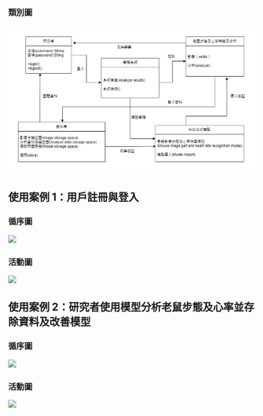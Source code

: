 ### 類別圖
![類別圖](類別圖1.png)

## 使用案例 1：用戶註冊與登入
### 循序圖

[![](https://mermaid.ink/img/pako:eNqdl01v2zYYx7-KoKJABjiG3l986CFNc8q2Q7IdBl1oibIJ05JHUW28IIceNqxFgBV7K3pqO2QDOmAIimJDkebjzHFy2lcYJVmxSFmyNxowLD-__8OHD8mH1LHsxwGUe3ICv0xh5MNdBAYEjL1IYm0CCEU-moCISp8lkEggkeavfpy_-evvi4vZD6_r1ME0oXCcc-8-zP9860UFk6m3790rzD3p-vL97OtfZ-_fXb94Ofv-dHb-zfyXy4IskG0GZ5qedPPm-fUfT1aiAFPp6ttns6cvi-dV8vmLD6yngvrn8vTm9fn87OLmt59vXj0uRBAnUJqdvb366Xmzl4Xs9Pz697Or756x3wtxFHiR3JHHkIwBClgejzODJ9MhHENP7rGfAQxBiqkndyqmzwFBoI9hkjHHhTNP7gN_NCBxyrzm0kdDROFCmNknBI0Bmd6PcUwK4s7eg729XbPCJNCPo0CgQtaCqicK2Zzx0DDBW47SkVRFuduRXKur2YapuI6iu3c_qgexE5MAEkGvGcyBlemdRv1tgCs9WLcO9K6puYaq2pZhcw7K2FfqnfUBLAZwCI9oNUeqruqKsipQkVRY09QVEQkgGfS33K6pLJrKstr4VA0QowhW-9PzxvXHB8Rb2UqMdkaD9gWyBGpro5_nVV2YXd1WdndqZm1hBqxxvQNC4kdDCILWEYRxRPfAGOFpQXgeGxWB_dQfQiqNk-y5Iz2EJAAR6EjZbsGC_AB9tdhhqjU5qqYP9CHeEbbSHehknwoWscLXkqbcnA-1KRE-TlmVIC2ZLImqm1rCFvVhH0Wj9klHFMPmWYfBAO5vNnLg05gLKt-6ptu1NEu1HE0z9I7EHm3bMnVLVzUn209211VU11Jsx9C5_VS4a85kbhe2Rh-zKEVmn1_3AwKn1XWLBhHAzQko7IetW6NYGvERi7a1iN5yK4vc_85U7nZNJnAcT9YgUUxhLbL6wsoxfqBsgZogEJj1U4MeAoriqN6nZVmrSaFbI_twNai4bXySjvucR_HEY8Wq7o_VVbClKlp2VrEvzTQ7ktI1XG5RYnqwSrumA22ZKIM7DChIRvXxm7oR9n0R4wfvAFcJAoHJcr6PBkPaElrJbYDsAjJqmcIS-zSlCQrgBuR9jPxRdkHhzz1dtXRxwuHhZqmpwHyC-qFvh2GFHBBUPT1wliehGARxtMJVKylGKHA-QbQ-ijB0WBMxfjVCbnLjAEyFQsYTeRFomQLIDlAipMg0NdZESKx1NcrHIEkyqumKEyKMD6cTqDQVwhJQm464EtCW9VFXjPW3yFKnL3WqttQ1Xv5KnVHR2dbm_ZlL3fZ_6M6q3DA378yuBOk4jb1lshMvOmEvEiCl8cE08uUeJSnsyOwcHwzlXgjYW0pHTicBoOUrWokUfz4IEDtBy__Yu9gXcTy-FcLc-nHxqpe_8Z38CyFzR_A?type=png)](https://mermaid-js.github.io/mermaid-live-editor/edit#pako:eNqdl01v2zYYx7-KoKJABjiG3l986CFNc8q2Q7IdBl1oibIJ05JHUW28IIceNqxFgBV7K3pqO2QDOmAIimJDkebjzHFy2lcYJVmxSFmyNxowLD-__8OHD8mH1LHsxwGUe3ICv0xh5MNdBAYEjL1IYm0CCEU-moCISp8lkEggkeavfpy_-evvi4vZD6_r1ME0oXCcc-8-zP9860UFk6m3790rzD3p-vL97OtfZ-_fXb94Ofv-dHb-zfyXy4IskG0GZ5qedPPm-fUfT1aiAFPp6ttns6cvi-dV8vmLD6yngvrn8vTm9fn87OLmt59vXj0uRBAnUJqdvb366Xmzl4Xs9Pz697Or756x3wtxFHiR3JHHkIwBClgejzODJ9MhHENP7rGfAQxBiqkndyqmzwFBoI9hkjHHhTNP7gN_NCBxyrzm0kdDROFCmNknBI0Bmd6PcUwK4s7eg729XbPCJNCPo0CgQtaCqicK2Zzx0DDBW47SkVRFuduRXKur2YapuI6iu3c_qgexE5MAEkGvGcyBlemdRv1tgCs9WLcO9K6puYaq2pZhcw7K2FfqnfUBLAZwCI9oNUeqruqKsipQkVRY09QVEQkgGfS33K6pLJrKstr4VA0QowhW-9PzxvXHB8Rb2UqMdkaD9gWyBGpro5_nVV2YXd1WdndqZm1hBqxxvQNC4kdDCILWEYRxRPfAGOFpQXgeGxWB_dQfQiqNk-y5Iz2EJAAR6EjZbsGC_AB9tdhhqjU5qqYP9CHeEbbSHehknwoWscLXkqbcnA-1KRE-TlmVIC2ZLImqm1rCFvVhH0Wj9klHFMPmWYfBAO5vNnLg05gLKt-6ptu1NEu1HE0z9I7EHm3bMnVLVzUn209211VU11Jsx9C5_VS4a85kbhe2Rh-zKEVmn1_3AwKn1XWLBhHAzQko7IetW6NYGvERi7a1iN5yK4vc_85U7nZNJnAcT9YgUUxhLbL6wsoxfqBsgZogEJj1U4MeAoriqN6nZVmrSaFbI_twNai4bXySjvucR_HEY8Wq7o_VVbClKlp2VrEvzTQ7ktI1XG5RYnqwSrumA22ZKIM7DChIRvXxm7oR9n0R4wfvAFcJAoHJcr6PBkPaElrJbYDsAjJqmcIS-zSlCQrgBuR9jPxRdkHhzz1dtXRxwuHhZqmpwHyC-qFvh2GFHBBUPT1wliehGARxtMJVKylGKHA-QbQ-ijB0WBMxfjVCbnLjAEyFQsYTeRFomQLIDlAipMg0NdZESKx1NcrHIEkyqumKEyKMD6cTqDQVwhJQm464EtCW9VFXjPW3yFKnL3WqttQ1Xv5KnVHR2dbm_ZlL3fZ_6M6q3DA378yuBOk4jb1lshMvOmEvEiCl8cE08uUeJSnsyOwcHwzlXgjYW0pHTicBoOUrWokUfz4IEDtBy__Yu9gXcTy-FcLc-nHxqpe_8Z38CyFzR_A)

### 活動圖

[![](https://mermaid.ink/img/pako:eNqdl81r40YUwP8VoWUhBcfo-yOHQh3Hp7Q9xPSwcQ4jaSQPHkvuaLSJG3LYQ3vZhYY9LO2hpN1ut1AoOZTCsuTfcT5O_Rc6kqxYGlmy2zEYj9_vfcybN2-kc9GNPCjuiT6OTt0xIFQY9kehwMZnxw9vXi5-f3ki7O5-KvSO728-LL79bfHhr_sfrxavXy2uv7t7e3OSs72M2T_npLc_XC8u39_--evd24__3Fxd5PA-gwUmynT6xw-_XN-9-_jw_s3Dzy9OSgTTzIiDgnh1ff_Hu9vvL9nvJXeQh5ZP-tlkcHz39-XtT1eMEDviFJIpQB5b33kKjUQ6hlM4EvfYTw_6IMF0JHZKoq8AQcDBME6Z89zwSHSAOwlIlIRerno6RhQuFVP5jKApIPP9CEckJ54MDgaDvl5iYuhGocdRPhte2RKFhKIqNI7xjiV1BFmSnnYE2-gqpqZLtiWp9tNP6kH0IuJBwukrGjNgpPpWo_5jgGstGI8G1K6u2Josm4ZmVgwUsa_VtzYHsFzAEJ7Rco5kVVYlaV2gPCmxochrIuJAEjg7dleXlkNmWW2clQPEKIRlf2o2Kv6qAVWlrBLD3iRoL5AVUKsNJ8urvBTbqin1ezWxshQDNireASHR6RgCr3UFfhTSAZgiPM-J0YitikAncceQCtM4nXeE55B4IAQdIT0tmFM_Qt8sT5hszM7K6QMOxD3uKD2BVvopYSFrSC1pysTZUpsS4eIkZjvfksmCKJupJWzZHw5ROGnfdEQxbN516AXwcLuVA5dGlaCyo6vbXUMxZMNSFE3tCGxqmoauGqqsWOl5Mru2JNuGZFqaWjlPubnmTGZy7mg4mEXJM4fVug8InJfrFgUhwM0JyOXD1qORl0Z0xqJtbaKP3Nom978zlZndkAkcRbMNSBhRWIusXlgZVl0oK1AdeByzeWvQc0BRFNZ9GoaxnuTcaumn0oO-TmDowi-SqVOxyN94rFnV7bG-CnZkSUnvKval6HpHkLqaXSlKTI_W6W5woKwSpVUuAwriSX39uqr5jstj1cVbwJY8j2PSnB-iYExbQiu4LZA-IJOWLSywLxMaIw9uQe5j5E7SB5TqvafKhspvOBxul5oSXE2Q47um75fIgKDy7YHTPHHNwIvCNaZaST5CjnMJovVV-L7FBo9VqxFWNjfywJxrZFUiawItWwDZBUq4FOm6wgYP8b2uRrkYxHFKNT3i-Ajj4XwGpaZGWABy0xVXAMqqP6qStvkpstBTV3qystJrfPgr9LSSnmls709f6e3-B3dG6Qlze2dmKUjLavSWqrF3lgv2IgESGh3NQ1fcoySBHZHd48FY3PMBjtksmXmAwj4CAQHTAsn_PPAQu0GL_2YgfBZF00dFmEk_z1_Bsjexi38Bg0QYjA?type=png)](https://mermaid-js.github.io/mermaid-live-editor/edit#pako:eNqdl81r40YUwP8VoWUhBcfo-yOHQh3Hp7Q9xPSwcQ4jaSQPHkvuaLSJG3LYQ3vZhYY9LO2hpN1ut1AoOZTCsuTfcT5O_Rc6kqxYGlmy2zEYj9_vfcybN2-kc9GNPCjuiT6OTt0xIFQY9kehwMZnxw9vXi5-f3ki7O5-KvSO728-LL79bfHhr_sfrxavXy2uv7t7e3OSs72M2T_npLc_XC8u39_--evd24__3Fxd5PA-gwUmynT6xw-_XN-9-_jw_s3Dzy9OSgTTzIiDgnh1ff_Hu9vvL9nvJXeQh5ZP-tlkcHz39-XtT1eMEDviFJIpQB5b33kKjUQ6hlM4EvfYTw_6IMF0JHZKoq8AQcDBME6Z89zwSHSAOwlIlIRerno6RhQuFVP5jKApIPP9CEckJ54MDgaDvl5iYuhGocdRPhte2RKFhKIqNI7xjiV1BFmSnnYE2-gqpqZLtiWp9tNP6kH0IuJBwukrGjNgpPpWo_5jgGstGI8G1K6u2Josm4ZmVgwUsa_VtzYHsFzAEJ7Rco5kVVYlaV2gPCmxochrIuJAEjg7dleXlkNmWW2clQPEKIRlf2o2Kv6qAVWlrBLD3iRoL5AVUKsNJ8urvBTbqin1ezWxshQDNireASHR6RgCr3UFfhTSAZgiPM-J0YitikAncceQCtM4nXeE55B4IAQdIT0tmFM_Qt8sT5hszM7K6QMOxD3uKD2BVvopYSFrSC1pysTZUpsS4eIkZjvfksmCKJupJWzZHw5ROGnfdEQxbN516AXwcLuVA5dGlaCyo6vbXUMxZMNSFE3tCGxqmoauGqqsWOl5Mru2JNuGZFqaWjlPubnmTGZy7mg4mEXJM4fVug8InJfrFgUhwM0JyOXD1qORl0Z0xqJtbaKP3Nom978zlZndkAkcRbMNSBhRWIusXlgZVl0oK1AdeByzeWvQc0BRFNZ9GoaxnuTcaumn0oO-TmDowi-SqVOxyN94rFnV7bG-CnZkSUnvKval6HpHkLqaXSlKTI_W6W5woKwSpVUuAwriSX39uqr5jstj1cVbwJY8j2PSnB-iYExbQiu4LZA-IJOWLSywLxMaIw9uQe5j5E7SB5TqvafKhspvOBxul5oSXE2Q47um75fIgKDy7YHTPHHNwIvCNaZaST5CjnMJovVV-L7FBo9VqxFWNjfywJxrZFUiawItWwDZBUq4FOm6wgYP8b2uRrkYxHFKNT3i-Ajj4XwGpaZGWABy0xVXAMqqP6qStvkpstBTV3qystJrfPgr9LSSnmls709f6e3-B3dG6Qlze2dmKUjLavSWqrF3lgv2IgESGh3NQ1fcoySBHZHd48FY3PMBjtksmXmAwj4CAQHTAsn_PPAQu0GL_2YgfBZF00dFmEk_z1_Bsjexi38Bg0QYjA)

## 使用案例 2：研究者使用模型分析老鼠步態及心率並存除資料及改善模型
### 循序圖

[![](https://mermaid.ink/img/pako:eNqdl01v2zYYgP-KoKJABjiGvj986CFNc8q2Q7IdBl8oibYFy5JHyW28IEBaoG3WFGswBMUCbMlabGiAHYIu6NC1Kfpn5o-c9hdGSpYtUpbsjgYMy3zeT758Ke7yduBAvsaH8Nse9G247oImAp26z-HRBShybbcL_Ij7KoSIAyH3z4ePo-Pz8f7DPLLVDyPYIdDo8v3ozes84YAIWCCEhBlfPh4-Pxm8-yOPdbBPBBmevxicHtb9hCAerN66lVipceOrt4OHvw_eXo5PzgY_Ph1cPBq9vErIBFnFMJGpcaOT9xgdHhwNnpz9e_X0-sXF6Ld3wx9eDQ7-uv71_vUvL8sMfHg9-v5xAsSOzYjEvSQhBYaPz4jVg0fD06PRm6Ph6c8JB7yIGzx7Mjx5MH61P7g4m6ifoyFLDc9Pxuc_ZR2CvkO5nuYXyz24JP7HlpNMJ2BKYJgEU-OGx39f7_-ZXTA6yCJFJITr-4fT0CnlU_eHhx8Hz55n5aYux99kbfkK34GoA1wH1-Eu-bvORy3YgXW-hn86sAF6XlTnK5mprwFygeXBkDC7E4W8Bex2EwU9bCIWvddyIzgRJPNd5HYA6t8OvAAlxI2NOxsb62qGCaEd-A5DNfBwspoiiKuVhlqht2IIFU4UhJsVztSqkq6ogmkIsnnzs7wTawFyIGLkJQUr0Ii8USg_dXCuBm2qQK6qkqmIoq4pOqUg9X2uvLHYgUkA23AnyuZIlEVZEOY5ypICHpI4xyMGRE1rxayqwmSIOKuFT1kHPdeHWXtyPCh7tEP0LK5Ef63dLC-QGZCrDSvOqziZNmVdWF_LTUuTaYAHZR0gFNxrQeCURtAI_GgDdFyvnxD1Oo4KQatntyDunyF5rnB3IXKADyoc2S0eI77lfjfZYaLW3cmmD1jQW2O20g1okE8G83GbKElTPB2HWpQI2-vhDoNKMpkSWTW5hE36w6brt8sX3Y08WLzq0GnCzeUiB3YUUE7FW1c1q5qkiZohSYpc4fCjrmuqrMmiZJD9pFdNQTQ1QTcUmdpPibriTMbzzNawPOwly2zSdd9EsJ-tW7fpA684Acn8dunWSEoj2MHeljbRKTe3yf3vTMVqF2TCC4LuAsQPIpjzLF9YMUYHigtUBQ7DLF4a9y6I3MDP29Q0bT7JmFXIh-pBydvaF72ORWlkTzzcrPL6cF8FK6IgkbMKf0mqWuGEqmJSRelFW_NkFxiQZolSqMMgAmE7H78qKw3LZjE6eAOYguMwDMn5pttsRSWupdwSyDpA7ZIlTLEve1HoOnAJ8rbn2m3ygkKfe7KoyeyCw-3lUpOB6QRZDVtvNDJkE7nZ08MjeWKagRP4c1SVkqyHDGcjN8pH0WgYeLAYXY2QWtzAAX2mkdFE3ARKlgDiAxQxKVJVCQ8WYntdjrI9EIaEKnrFabiet93vQqGoEaaAWHTEpYA064-yoCx-i0zl5JmcKM3kCl_-UjklI6dry9tTZ3Krn2BOy7xhLm9MzzhpGIXWiNhe3d_DFwnQi4Ktvm_ztQj1YIXH53izxdcawAvxU6-LbyjpFZf5947j4iM0lcPX0G-CYMbAePbz5K4cX5n3_gMupNdh?type=png)](https://mermaid-js.github.io/mermaid-live-editor/edit#pako:eNqdl01v2zYYgP-KoKJABjiGvj986CFNc8q2Q7IdBl8oibYFy5JHyW28IEBaoG3WFGswBMUCbMlabGiAHYIu6NC1Kfpn5o-c9hdGSpYtUpbsjgYMy3zeT758Ke7yduBAvsaH8Nse9G247oImAp26z-HRBShybbcL_Ij7KoSIAyH3z4ePo-Pz8f7DPLLVDyPYIdDo8v3ozes84YAIWCCEhBlfPh4-Pxm8-yOPdbBPBBmevxicHtb9hCAerN66lVipceOrt4OHvw_eXo5PzgY_Ph1cPBq9vErIBFnFMJGpcaOT9xgdHhwNnpz9e_X0-sXF6Ld3wx9eDQ7-uv71_vUvL8sMfHg9-v5xAsSOzYjEvSQhBYaPz4jVg0fD06PRm6Ph6c8JB7yIGzx7Mjx5MH61P7g4m6ifoyFLDc9Pxuc_ZR2CvkO5nuYXyz24JP7HlpNMJ2BKYJgEU-OGx39f7_-ZXTA6yCJFJITr-4fT0CnlU_eHhx8Hz55n5aYux99kbfkK34GoA1wH1-Eu-bvORy3YgXW-hn86sAF6XlTnK5mprwFygeXBkDC7E4W8Bex2EwU9bCIWvddyIzgRJPNd5HYA6t8OvAAlxI2NOxsb62qGCaEd-A5DNfBwspoiiKuVhlqht2IIFU4UhJsVztSqkq6ogmkIsnnzs7wTawFyIGLkJQUr0Ii8USg_dXCuBm2qQK6qkqmIoq4pOqUg9X2uvLHYgUkA23AnyuZIlEVZEOY5ypICHpI4xyMGRE1rxayqwmSIOKuFT1kHPdeHWXtyPCh7tEP0LK5Ef63dLC-QGZCrDSvOqziZNmVdWF_LTUuTaYAHZR0gFNxrQeCURtAI_GgDdFyvnxD1Oo4KQatntyDunyF5rnB3IXKADyoc2S0eI77lfjfZYaLW3cmmD1jQW2O20g1okE8G83GbKElTPB2HWpQI2-vhDoNKMpkSWTW5hE36w6brt8sX3Y08WLzq0GnCzeUiB3YUUE7FW1c1q5qkiZohSYpc4fCjrmuqrMmiZJD9pFdNQTQ1QTcUmdpPibriTMbzzNawPOwly2zSdd9EsJ-tW7fpA684Acn8dunWSEoj2MHeljbRKTe3yf3vTMVqF2TCC4LuAsQPIpjzLF9YMUYHigtUBQ7DLF4a9y6I3MDP29Q0bT7JmFXIh-pBydvaF72ORWlkTzzcrPL6cF8FK6IgkbMKf0mqWuGEqmJSRelFW_NkFxiQZolSqMMgAmE7H78qKw3LZjE6eAOYguMwDMn5pttsRSWupdwSyDpA7ZIlTLEve1HoOnAJ8rbn2m3ygkKfe7KoyeyCw-3lUpOB6QRZDVtvNDJkE7nZ08MjeWKagRP4c1SVkqyHDGcjN8pH0WgYeLAYXY2QWtzAAX2mkdFE3ARKlgDiAxQxKVJVCQ8WYntdjrI9EIaEKnrFabiet93vQqGoEaaAWHTEpYA064-yoCx-i0zl5JmcKM3kCl_-UjklI6dry9tTZ3Krn2BOy7xhLm9MzzhpGIXWiNhe3d_DFwnQi4Ktvm_ztQj1YIXH53izxdcawAvxU6-LbyjpFZf5947j4iM0lcPX0G-CYMbAePbz5K4cX5n3_gMupNdh)
### 活動圖
[![](https://mermaid.ink/img/pako:eNqdl11r21YYgP-KUClk4Bh9W87FYI7jfjnpRcIuaufiWDqyhWXJk-UmngmkZW2zpqxhhNCMNVnL1gR2kXUho2vT9c9MtnO1v7CjI8nWkT-3YxCS3-f9POe8R2rTiqVCeoHWDGtDqQDbodayRZNC44vC1cGue7K7Ts3Pf05lCr3Ld-6jX9x3573DY_f7Z-7Z4-7ry3WfzWBmsd09_ICYzs6e-_T4n8vjLV-6iKRU58UZhrKFq1dn3Z_fd747cXf-uPrpwdXL1-sRzt17g7l7he7FXuflcSDzr1ksWgpj-fi2--2TAFjColyhc_rKPdr9--On7v6pu_O4c7RHYDmM3Sh094-9MDHgOTr6EQE-cgMjN9vu86edw4e9k233LJLMzWgytwpRqHN62Dt9Qbi7hbHbBffhuRczdtc7f9I5OHR3fgtu3v-6HjEd5j-jjn-9jVXuFPrSzv6fV9u_d88_dC_e-hUJ-DuYzAfGfcz961n3h2983e7FG1-LsJ_HWsvtqwe7_bL6_KAwy9HCrERC2f3kPj_oW_dnprf9aD2iFiZ9l5z0lfifRZNO0DVo14CuokXb9rAi7VRgDRbpBXSrQg00DadIJyKiL4Gtg5IBGx7TDvKiS0Cplm2raaq-6kZFd2Cg6Mnrtl4DdmvRMizbJ67llnK5rBhhGlCxTDVGaWioUUsOtB2dhCoNY05mEhTLMNcTVFpKcilBZNIyw6evfzYcRMayVWjH9DkBGZA8fXmsfj_AkRakvgE-KXJpgWVTkpAiDISxj9SXpwcQJLAGN51ojVie5RlmVKBxkkGDY0dEFAPtcmkunRSZYLCoqmOfogEaugmj_ng8CH9kQKQUrUQzUy1PXiADYGhtlHBd2UCc5lNMNjMk5gIxQIPwDmzb2qhAoE7MQLNMJwdqutHyiWIRZWXDUlOpQIeqNbznBHUf2iowQYLydosRU1_Vvw52GCvVN6PlAyVoZGJb6RqUvV8EM9EpM6FMWIxTHVcIxWg20MxPqGRIRM0MFSzoD3ndrE6edN0x4PhZh2oZ5mfLHCiORQSFt66YTkqcxEoyxwl8gkKPqZQk8hLPcrK3n1LJNMOmJSYlCzyxn3xz4yuJ5bGtUTJQlHEmT677sg1b0XWrl01gjC-AL1-buDX8pWFtomgnNtE-N7LJ_e9KYbNTKmFYVn0KYloOHIpseGFhjEwULVARqDFm-tTo94GjW-awT0mSRpMxt4L3I3rQV01oKnClWSsRFuMnHmpWw_ZQXwVzLMN5ZxW6cKKYoJikkCYWpeGsjtKd4oAbFEogDgMHNKrD-Yu8oJWUOEYmL4M0o6oxxqt5Xi9XnAmhhdwMSBbY1QlTGGJ3m05DV-EM5KKhK1XvBYU893hW4uMTDtdmK00EJgtU0pSUpkXIsq1HTw_Dq1OsGaiWOcLURDIeYYxTbN0ZzkLTZDTiGLkaITG5lgpasUZGErgJTJgCiA5QO1YiUeTQiEPxXjdEKQZoNDxq3CuOphvGWqsOmXGNMATYcUdcCHCD_sgzwvS3yFCPH-ix3EBv7MtfqCdE9FLS7P7Egd78f3AnRd4wZ3eWigQpy2O9eWroi2ULfUiApmOttkyFXnDsJkzQ6BwvV-gFDRgN9NSsq8CBWR2UbVCL_buk6ugIDfXqwLxnWQMGYumy_2GNv6-3_gVUiQMm?type=png)](https://mermaid-js.github.io/mermaid-live-editor/edit#pako:eNqdl11r21YYgP-KUClk4Bh9W87FYI7jfjnpRcIuaufiWDqyhWXJk-UmngmkZW2zpqxhhNCMNVnL1gR2kXUho2vT9c9MtnO1v7CjI8nWkT-3YxCS3-f9POe8R2rTiqVCeoHWDGtDqQDbodayRZNC44vC1cGue7K7Ts3Pf05lCr3Ld-6jX9x3573DY_f7Z-7Z4-7ry3WfzWBmsd09_ICYzs6e-_T4n8vjLV-6iKRU58UZhrKFq1dn3Z_fd747cXf-uPrpwdXL1-sRzt17g7l7he7FXuflcSDzr1ksWgpj-fi2--2TAFjColyhc_rKPdr9--On7v6pu_O4c7RHYDmM3Sh094-9MDHgOTr6EQE-cgMjN9vu86edw4e9k233LJLMzWgytwpRqHN62Dt9Qbi7hbHbBffhuRczdtc7f9I5OHR3fgtu3v-6HjEd5j-jjn-9jVXuFPrSzv6fV9u_d88_dC_e-hUJ-DuYzAfGfcz961n3h2983e7FG1-LsJ_HWsvtqwe7_bL6_KAwy9HCrERC2f3kPj_oW_dnprf9aD2iFiZ9l5z0lfifRZNO0DVo14CuokXb9rAi7VRgDRbpBXSrQg00DadIJyKiL4Gtg5IBGx7TDvKiS0Cplm2raaq-6kZFd2Cg6Mnrtl4DdmvRMizbJ67llnK5rBhhGlCxTDVGaWioUUsOtB2dhCoNY05mEhTLMNcTVFpKcilBZNIyw6evfzYcRMayVWjH9DkBGZA8fXmsfj_AkRakvgE-KXJpgWVTkpAiDISxj9SXpwcQJLAGN51ojVie5RlmVKBxkkGDY0dEFAPtcmkunRSZYLCoqmOfogEaugmj_ng8CH9kQKQUrUQzUy1PXiADYGhtlHBd2UCc5lNMNjMk5gIxQIPwDmzb2qhAoE7MQLNMJwdqutHyiWIRZWXDUlOpQIeqNbznBHUf2iowQYLydosRU1_Vvw52GCvVN6PlAyVoZGJb6RqUvV8EM9EpM6FMWIxTHVcIxWg20MxPqGRIRM0MFSzoD3ndrE6edN0x4PhZh2oZ5mfLHCiORQSFt66YTkqcxEoyxwl8gkKPqZQk8hLPcrK3n1LJNMOmJSYlCzyxn3xz4yuJ5bGtUTJQlHEmT677sg1b0XWrl01gjC-AL1-buDX8pWFtomgnNtE-N7LJ_e9KYbNTKmFYVn0KYloOHIpseGFhjEwULVARqDFm-tTo94GjW-awT0mSRpMxt4L3I3rQV01oKnClWSsRFuMnHmpWw_ZQXwVzLMN5ZxW6cKKYoJikkCYWpeGsjtKd4oAbFEogDgMHNKrD-Yu8oJWUOEYmL4M0o6oxxqt5Xi9XnAmhhdwMSBbY1QlTGGJ3m05DV-EM5KKhK1XvBYU893hW4uMTDtdmK00EJgtU0pSUpkXIsq1HTw_Dq1OsGaiWOcLURDIeYYxTbN0ZzkLTZDTiGLkaITG5lgpasUZGErgJTJgCiA5QO1YiUeTQiEPxXjdEKQZoNDxq3CuOphvGWqsOmXGNMATYcUdcCHCD_sgzwvS3yFCPH-ix3EBv7MtfqCdE9FLS7P7Egd78f3AnRd4wZ3eWigQpy2O9eWroi2ULfUiApmOttkyFXnDsJkzQ6BwvV-gFDRgN9NSsq8CBWR2UbVCL_buk6ugIDfXqwLxnWQMGYumy_2GNv6-3_gVUiQMm)
